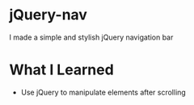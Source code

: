 # jQuery-nav
I made a simple and stylish jQuery navigation bar

# What I Learned
* Use jQuery to manipulate elements after scrolling
